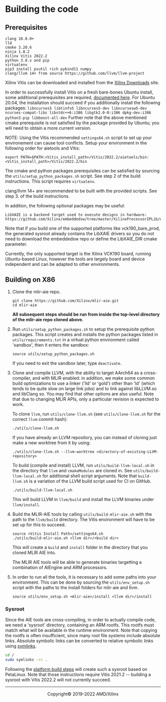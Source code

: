 # Building the code

## Prerequisites

```
clang 10.0.0+
lld
cmake 3.20.6
ninja 1.8.2
Xilinx Vitis 2022.2
python 3.8.x and pip
virtualenv
pip3 install psutil rich pybind11 numpy
clang/llvm 14+ from source https://github.com/llvm/llvm-project
```

Xilinx Vitis can be downloaded and installed from the [Xilinx Downloads](https://www.xilinx.com/support/download/index.html/content/xilinx/en/downloadNav/vitis.html) site.

In order to successfully install Vitis on a fresh bare-bones Ubuntu install, some additional prerequisites are required, [documented here](https://support.xilinx.com/s/article/63794?language=en_US). For Ubuntu 20.04, the installation should succeed if you additionally install the following packages: `libncurses5 libtinfo5 libncurses5-dev libncursesw5-dev ncurses-compat-libs libstdc++6:i386 libgtk2.0-0:i386 dpkg-dev:i386 python3-pip libboost-all-dev` Further note that the above mentioned cmake prerequisite is _not_ satisfied by the package provided by Ubuntu; you will need to obtain a more current version.

NOTE: Using the Vitis recommended `settings64.sh` script to set up your environement can cause tool conflicts. Setup your environment in the following order for aietools and Vitis:
 
```
export PATH=$PATH:<Vitis_install_path>/Vitis/2022.2/aietools/bin:<Vitis_install_path>/Vitis/2022.2/bin
```

The cmake and python packages prerequisites can be satisfied by sourcing the `utils/setup_python_packages.sh` script. See step 2 of the build instructions. 
This script requires `virtualenv`.

clang/llvm 14+ are recommended to be built with the provided scripts. See step 3. of the build instructions. 

In addition, the following optional packages may be useful:
```
LibXAIE is a backend target used to execute designs in hardware: https://github.com/Xilinx/embeddedsw/tree/master/XilinxProcessorIPLib/drivers/aiengine
```
Note that if you build one of the supported platforms like vck190_bare_prod, the generated sysroot 
already contains the LibXAIE drivers so you do not need to download the embeddedsw repo or 
define the LibXAIE_DIR cmake parameter.

Currently, the only supported target is the Xilinx VCK190 board, running Ubuntu-based Linux, however
the tools are largely board and device independent and can be adapted to other environments.


## Building on X86

1. Clone the mlir-aie repo.
    ```
    git clone https://github.com/Xilinx/mlir-aie.git
    cd mlir-aie
    ```

    __All subsequent steps should be run from inside the top-level directory of the mlir-aie repo cloned above.__

2. Run `utils/setup_python_packages.sh` to setup the prerequisite python
    packages. This script creates and installs the python packages
    listed in `utils/requirements.txt` in a virtual python environment
    called 'sandbox', then it enters the sandbox:
    ```
    source utils/setup_python_packages.sh
    ```

    If you need to exit the sandbox later, type `deactivate`.

3. Clone and compile LLVM, with the ability to target AArch64 as a cross-compiler, and with MLIR 
enabled: in addition, we make some common build optimizations to use a linker ('lld' or 'gold') other 
than 'ld' (which tends to be quite slow on large link jobs) and to link against libLLVM.so and libClang
so. You may find that other options are also useful. Note that due to changing MLIR APIs, only a
particular revision is expected to work.

    To clone `llvm`, run `utils/clone-llvm.sh` (see
    `utils/clone-llvm.sh` for the correct `llvm` commit hash):
    ```
    ./utils/clone-llvm.sh
    ```

    If you have already an LLVM repository, you can instead of cloning
    just make a new worktree from it by using:
    ````
    ./utils/clone-llvm.sh --llvm-worktree <directory-of-existing-LLVM-repository>
    ````

    To build (compile and install) LLVM, run `utils/build-llvm-local.sh` in the directory that `llvm` and
    `cmakeModules` are cloned in. See `utils/build-llvm-local.sh` for additional shell script arguments.
    Note that `build-llvm.sh` is a variation of the LLVM build script used for CI on GitHub.
    ```
    ./utils/build-llvm-local.sh
    ```
    This will build LLVM in `llvm/build` and install the LLVM binaries under `llvm/install`.

4. Build the MLIR-AIE tools by calling `utils/build-mlir-aie.sh` with
    the path to the `llvm/build` directory. The Vitis environment will
    have to be set up for this to succeed.

    ```
    source <Vitis Install Path>/settings64.sh
    ./utils/build-mlir-aie.sh <llvm dir>/<build dir>
    ```
    This will create a `build` and `install` folder in the directory that you cloned MLIR AIE into. 

    The MLIR AIE tools will be able to generate binaries targetting a combination of AIEngine and ARM processors.

5. In order to run all the tools, it is necessary to add some paths into your environment. This can be
done by sourcing the `utils/env_setup.sh` script with the paths to the install folders for mlir-aie
and llvm.
    ```
    source utils/env_setup.sh <mlir-aie>/install <llvm dir>/install
    ```

### Sysroot
Since the AIE tools are cross-compiling, in order to actually compile code, we need a 'sysroot' directory,
containing an ARM rootfs.  This rootfs must match what will be available in the runtime environment.
Note that copying the rootfs is often insufficient, since many root file systems include absolute links.
Absolute symbolic links can be converted to relative symbolic links using [symlinks](https://github.com/brandt/symlinks).

```sh
cd /
sudo symlinks -rc .
```
Following the [platform build steps](Platform.md) will create such a sysroot based on PetaLinux. Note that those instructions require Vitis 2021.2 -- building a sysroot with Vitis 2022.2 will not currently succeed. 

-----

<p align="center">Copyright&copy; 2019-2022 AMD/Xilinx</p>

